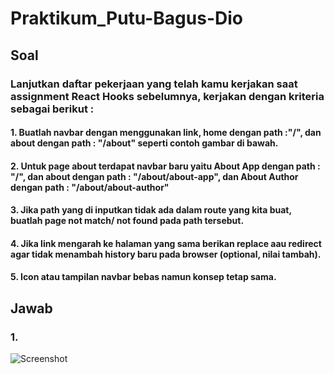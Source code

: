 # Praktikum_Putu-Bagus-Dio

## Soal

### Lanjutkan daftar pekerjaan yang telah kamu kerjakan saat assignment React Hooks sebelumnya, kerjakan dengan kriteria sebagai berikut :
#### 1. Buatlah navbar dengan menggunakan link, home dengan path :"/", dan about dengan path : "/about" seperti contoh gambar di bawah.
#### 2. Untuk page about terdapat navbar baru yaitu About App dengan path : "/", dan about dengan path : "/about/about-app", dan About Author dengan path : "/about/about-author"
#### 3. Jika path yang di inputkan tidak ada dalam route yang kita buat, buatlah page not match/ not found pada path tersebut.
#### 4. Jika link mengarah ke halaman yang sama berikan replace aau redirect agar tidak menambah history baru pada browser (optional, nilai tambah).
#### 5. Icon atau tampilan navbar bebas namun konsep tetap sama.



## Jawab

### 1. 

![Screenshot](../screenshot/1_Screenshot.png)